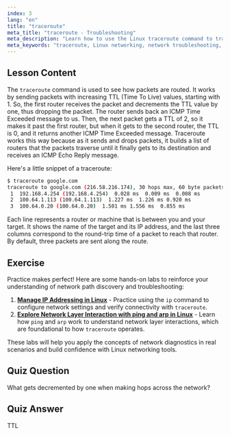 ```yaml
---
index: 3
lang: "en"
title: "traceroute"
meta_title: "traceroute - Troubleshooting"
meta_description: "Learn how to use the Linux traceroute command to trace network routes and troubleshoot connectivity. Understand TTL and packet routing for beginners."
meta_keywords: "traceroute, Linux networking, network troubleshooting, TTL, Linux commands, beginner, tutorial"
---
```


## Lesson Content

The `traceroute` command is used to see how packets are routed. It works by sending packets with increasing TTL (Time To Live) values, starting with 1. So, the first router receives the packet and decrements the TTL value by one, thus dropping the packet. The router sends back an ICMP Time Exceeded message to us. Then, the next packet gets a TTL of 2, so it makes it past the first router, but when it gets to the second router, the TTL is 0, and it returns another ICMP Time Exceeded message. Traceroute works this way because as it sends and drops packets, it builds a list of routers that the packets traverse until it finally gets to its destination and receives an ICMP Echo Reply message.

Here's a little snippet of a traceroute:

```bash
$ traceroute google.com
traceroute to google.com (216.58.216.174), 30 hops max, 60 byte packets
 1  192.168.4.254 (192.168.4.254)  0.028 ms  0.009 ms  0.008 ms
 2  100.64.1.113 (100.64.1.113)  1.227 ms  1.226 ms 0.920 ms
 3  100.64.0.20 (100.64.0.20)  1.501 ms 1.556 ms  0.855 ms
```

Each line represents a router or machine that is between you and your target. It shows the name of the target and its IP address, and the last three columns correspond to the round-trip time of a packet to reach that router. By default, three packets are sent along the route.

## Exercise

Practice makes perfect! Here are some hands-on labs to reinforce your understanding of network path discovery and troubleshooting:

1. **[Manage IP Addressing in Linux](https://labex.io/labs/linux-manage-ip-addressing-in-linux-592736)** - Practice using the `ip` command to configure network settings and verify connectivity with `traceroute`.
2. **[Explore Network Layer Interaction with ping and arp in Linux](https://labex.io/labs/linux-explore-network-layer-interaction-with-ping-and-arp-in-linux-592746)** - Learn how `ping` and `arp` work to understand network layer interactions, which are foundational to how `traceroute` operates.

These labs will help you apply the concepts of network diagnostics in real scenarios and build confidence with Linux networking tools.

## Quiz Question

What gets decremented by one when making hops across the network?

## Quiz Answer

TTL
